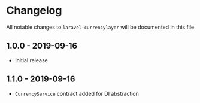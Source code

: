# Changelog

All notable changes to `laravel-currencylayer` will be documented in this file

## 1.0.0 - 2019-09-16

- Initial release

## 1.1.0 - 2019-09-16

- `CurrencyService` contract added for DI abstraction
